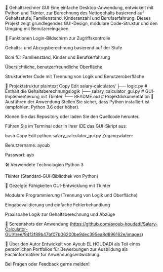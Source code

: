 💼 Gehaltsrechner GUI
Eine einfache Desktop-Anwendung, entwickelt mit Python und Tkinter, zur Berechnung des Nettogehalts basierend auf Gehaltsstufe, Familienstand, Kinderanzahl und Berufserfahrung. Dieses Projekt zeigt grundlegendes GUI-Design, modulare Code-Struktur und den Umgang mit Benutzereingaben.

🧮 Funktionen
Login-Bildschirm zur Zugriffskontrolle

Gehalts- und Abzugsberechnung basierend auf der Stufe

Boni für Familienstand, Kinder und Berufserfahrung

Übersichtliche, benutzerfreundliche Oberfläche

Strukturierter Code mit Trennung von Logik und Benutzeroberfläche

📁 Projektstruktur
plaintext
Copy
Edit
salary-calculator/
├── logic.py                  # Enthält die Gehaltsberechnungslogik
├── salary_calculator_gui.py # GUI-Implementierung mit Tkinter
└── README.md                 # Projektdokumentation
🚀 Ausführen der Anwendung
Stellen Sie sicher, dass Python installiert ist (empfohlen: Python 3.6 oder höher).

Klonen Sie das Repository oder laden Sie den Quellcode herunter.

Führen Sie im Terminal oder in Ihrer IDE das GUI-Skript aus:

bash
Copy
Edit
python salary_calculator_gui.py
Zugangsdaten:

Benutzername: ayoub

Passwort: ayb

🛠️ Verwendete Technologien
Python 3

Tkinter (Standard-GUI-Bibliothek von Python)

🧠 Gezeigte Fähigkeiten
GUI-Entwicklung mit Tkinter

Modulare Programmierung (Trennung von Logik und Oberfläche)

Eingabevalidierung und einfache Fehlerbehandlung

Praxisnahe Logik zur Gehaltsberechnung und Abzüge

📸 Screenshots der Anwendung
(https://github.com/ayoub-houdadi/Salary-Calculator-GUI/tree/94f3f89b47bf07b06200be9dec395ea8d896162e/images)

🙋 Über den Autor
Entwickelt von Ayoub EL HOUDADI als Teil eines persönlichen Portfolios für Bewerbungen zur
Ausbildung als Fachinformatiker für Anwendungsentwicklung.

Bei Fragen oder Feedback gerne melden!
